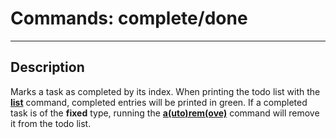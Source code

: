# Commands: complete/done

---

## Description

Marks a task as completed by its index. When printing the todo list with the **[list](list.md)** command, completed entries will be printed in green. If a completed task is of the **fixed** type, running the **[a(uto)rem(ove)](autoremove.md)** command will remove it from the todo list.